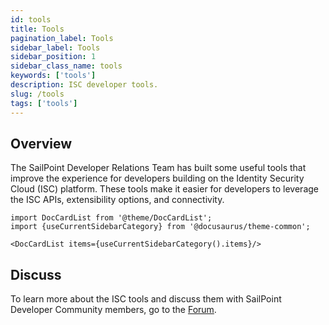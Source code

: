```yaml
---
id: tools
title: Tools
pagination_label: Tools
sidebar_label: Tools
sidebar_position: 1
sidebar_class_name: tools
keywords: ['tools']
description: ISC developer tools. 
slug: /tools
tags: ['tools']
---
```


## Overview

The SailPoint Developer Relations Team has built some useful tools that improve the experience for developers building on the Identity Security Cloud (ISC) platform. These tools make it easier for developers to leverage the ISC APIs, extensibility options, and connectivity.

```mdx-code-block
import DocCardList from '@theme/DocCardList';
import {useCurrentSidebarCategory} from '@docusaurus/theme-common';

<DocCardList items={useCurrentSidebarCategory().items}/>
```

## Discuss

To learn more about the ISC tools and discuss them with SailPoint Developer Community members, go to the [Forum](https://developer.sailpoint.com/discuss/tags/c/isc/6).
